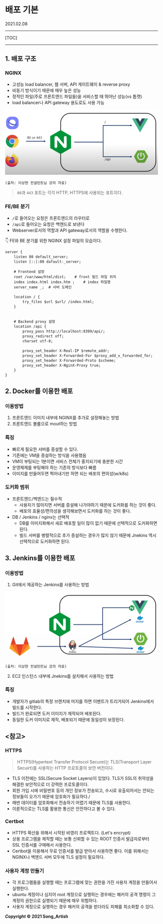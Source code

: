 # 배포 기본

2021.02.08

---

[TOC]

---



## 1. 배포 구조

### NGINX

- 고성능 load balancer, 웹 서버, API 게이트웨이 & reverse proxy
- 비동기 방식이기 때문에 매우 높은 성능
- 정적인 파일(주로 프론트엔드 파일들)을 서비스할 때 뛰어난 성능(vs 톰캣)
- load balancer나 API gateway 용도로도 사용 가능

![구조](img/0208_structure.png)

`(출처: 이상현 컨설턴트님 강의 자료)`

> `80`과 `443` 포트는 각각 HTTP, HTTPS에 사용되는 포트이다.

### FE/BE 분기

- `/`로 들어오는 요청은 프론트엔드의 라우터로
- `/api`로 들어오는 요청은 백엔드로 보낸다
- Webserver로서의 역할과 API gateway로서의 역할을 수행한다.

:point_down: FE와 BE 분기를 위한 NGINX 설정 파일의 모습이다.

```nginx
server {
	listen 80 default_server;
	listen [::]:80 dafault-_server;
	
	# Frontend 설정
	root /var/www/html/dist;	# front 필드 파일 위치
	index index.html index.htm ;	# index 파일명
	server_name _;	# 서버 도메인
	
	location / {
		try_files $url $url/ /index.html;
	}
	
    
	# Backend proxy 설정
	location /api {
		proxy_pass http://localhost:8399/api/;
		proxy_redirect off;
		charset utf-8;
		
		proxy_set_header X-Real-IP $remote_addr;
		proxy_set_header X-Forwarded-For $proxy_add_x_forwarded_for;
		proxy_set_header X-Forwarded-Proto $scheme;
		proxy_set_header X-NginX-Proxy true;
	}
}
```





## 2. Docker를 이용한 배포

### 이용방법

1. 프론트엔드 이미지 내부에 NGINX를 추가로 설정해놓는 방법
2. 프론트엔드 볼륨으로 mout하는 방법

### 특징

- 빠르게 필요한 서버를 증설할 수 있다.
- 기존에는 VM을 증설하는 방식을 사용했음
- VM이 부팅되는 1분이면 서비스 전체가 중지되기에 충분한 시간
- 운영체제를 부팅해야 하는 기존의 방식보다 빠름
- 이미지를 만들어두면 찍어내기만 하면 되는 배포의 편의성(w/k8s)

### 도커화 범위

- 프론트엔드/백엔드는 필수적
  - 사용자가 많아지면 서버를 증설해 나가야하기 때문에 도커화를 하는 것이 좋다.
  - 배포의 효율성/편의성을 생각해보면서 도커화를 하는 것이 좋다.
- DB / Jenkins / nginx는 선택적
  - DB를 이미지화해서 새로 배포할 일이 많이 없기 때문에 선택적으로 도커화하면 된다.
  - 빌드 서버를 병렬적으로 추가 증설하는 경우가 많지 않기 때문에 Jnekins 역시 선택적으로 도커화하면 된다.





## 3. Jenkins를 이용한 배포

### 이용방법

1. Git에서 제공하는 Jenkins를 사용하는 방법

![](img/0208_structure2.png)

`(출처: 이상현 컨설턴트님 강의 자료)`

2. EC2 인스턴스 내부에 Jnekins를 설치해서 사용하는 방법

### 특징

- 개발자가 gitlab의 특정 브랜치에 머지를 하면 이벤트가 트리거되어 Jenkins에서 빌드를 시작한다.
- 빌드가 완료되면 도커 이미지가 제작되어 배포된다.
- 동일한 도커 이미지로 제작, 배포되기 때문에 동일성이 보장된다.



## <참고> 

### HTTPS

> HTTPS(Hypertext Transfer Protocol Secure)는 TLS(Transport Layer Secuirt)를 사용하는 HTTP 프로토콜의 보안 버전이다.

- TLS 이전에는 SSL(Secure Socket Layers)이 있었다. TLS가 SSL의 취약성을 해결한 보안적으로 더 강력한 프로토콜이다.
- 회원 가입 시에 비밀번호 등의 개인 정보가 전송되고, 수시로 유출되어서는 안되는 정보들이 오가기 때문에 암호화가 필요하다./
- 매번 데이터를 암호화해서 전송하기 어렵기 때문에 TLS를 사용한다.
- 이론적으로는 TLS를 활용한 통신은 안전하다고 볼 수 있다.

### Certbot

- HTTPS 확산을 위해서 시작된 비영리 프로젝트다. (Let's encrypt)
- 상용 프로그램을 제작할 때는 보통 신뢰할 수 있는 ROOT 인증서 발급자로부터 SSL 인증서를
  구매해서 사용한다.
- Certbot을 이용해서 무료 인증서를 발급 받아서 사용하면 좋다.  이를 위해서는 NGINX나 백엔드 서버 모두에 TLS 설정이 필요하다.

### 사용자 계정 만들기

- 각 프로그램들을 실행할 때는 프로그램에 맞는 권한을 가진 사용자 계정을 만들어서 실행한다.
- ubuntu 계정이나 심지어 root 계정으로 실행하는 경우에는 해커의 공격 명령이 그 계정의 권한으로 실행되기 때문에 매우 위험하다.
- 사용자 계정으로 실행하는 경우 해커의 공격을 받더라도 피해를 최소화할 수 있다.



***Copyright* © 2021 Song_Artish**